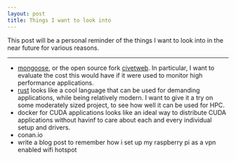 ```yaml
---
layout: post
title: Things I want to look into
---
```


This post will be a personal reminder of the things I want to look into in the near future for various reasons.

---

* [mongoose](https://github.com/cesanta/mongoose), or the open source fork [civetweb](https://github.com/civetweb/civetweb). In particular, I want to evaluate the cost this would have if it were used to monitor high performance applications.
* [rust](https://www.rust-lang.org/) looks like a cool language that can be used for demanding applications, while being relatively modern. I want to give it a try on some moderately sized project, to see how well it can be used for HPC.
* docker for CUDA applications looks like an ideal way to distribute CUDA applications without havinf to care about each and every individual setup and drivers.
* conan.io 
* write a blog post to remember how i set up my raspberry pi as a vpn enabled wifi hotspot
